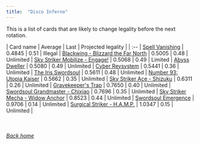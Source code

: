 ```yaml
---
title:  "Disco Inferno"
---
```


This is a list of cards that are likely to change legality before the next rotation.

| Card name | Average | Last | Projected legality |
| :-- |
[Spell Vanishing](https://db.ygoprodeck.com/card/?search=Spell%20Vanishing) | 0.4845 | 0.51 | Illegal |
[Blackwing - Blizzard the Far North](https://db.ygoprodeck.com/card/?search=Blackwing%20-%20Blizzard%20the%20Far%20North) | 0.5005 | 0.48 | Unlimited |
[Sky Striker Mobilize - Engage!](https://db.ygoprodeck.com/card/?search=Sky%20Striker%20Mobilize%20-%20Engage!) | 0.5068 | 0.49 | Limited |
[Abyss Dweller](https://db.ygoprodeck.com/card/?search=Abyss%20Dweller) | 0.5080 | 0.49 | Unlimited |
[Cyber Revsystem](https://db.ygoprodeck.com/card/?search=Cyber%20Revsystem) | 0.5441 | 0.36 | Unlimited |
[The Iris Swordsoul](https://db.ygoprodeck.com/card/?search=The%20Iris%20Swordsoul) | 0.5611 | 0.48 | Unlimited |
[Number 93: Utopia Kaiser](https://db.ygoprodeck.com/card/?search=Number%2093:%20Utopia%20Kaiser) | 0.5662 | 0.35 | Unlimited |
[Sky Striker Ace - Shizuku](https://db.ygoprodeck.com/card/?search=Sky%20Striker%20Ace%20-%20Shizuku) | 0.6311 | 0.26 | Unlimited |
[Gravekeeper's Trap](https://db.ygoprodeck.com/card/?search=Gravekeeper's%20Trap) | 0.7650 | 0.40 | Unlimited |
[Swordsoul Grandmaster - Chixiao](https://db.ygoprodeck.com/card/?search=Swordsoul%20Grandmaster%20-%20Chixiao) | 0.7696 | 0.35 | Unlimited |
[Sky Striker Mecha - Widow Anchor](https://db.ygoprodeck.com/card/?search=Sky%20Striker%20Mecha%20-%20Widow%20Anchor) | 0.8523 | 0.44 | Unlimited |
[Swordsoul Emergence](https://db.ygoprodeck.com/card/?search=Swordsoul%20Emergence) | 0.9706 | 0.14 | Unlimited |
[Surgical Striker - H.A.M.P.](https://db.ygoprodeck.com/card/?search=Surgical%20Striker%20-%20H.A.M.P.) | 1.0347 | 0.15 | Unlimited |

<br>

###### [Back home](index)